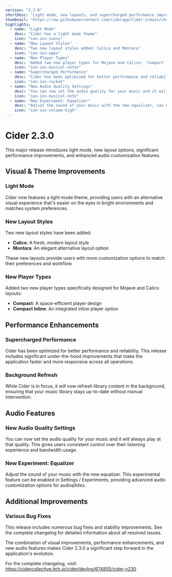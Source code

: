 ```yaml
---
version: "2.3.0"
shortDesc: "Light mode, new layouts, and supercharged performance improvements"
thumbnail: "https://raw.githubusercontent.com/ciderapp/Cider-2/main/changelogs/images/2.3.0.jpg"
highlights:
  - name: "Light Mode"
    desc: "Cider has a light mode theme"
    icon: "ion-ios-sunny"
  - name: "New Layout Styles"
    desc: "Two new layout styles added: Calico and Montara"
    icon: "ion-ios-apps"
  - name: "New Player Types"
    desc: "Added two new player types for Mojave and Calico: 'Compact' and 'Compact Inline'"
    icon: "ion-ios-musical-notes"
  - name: "Supercharged Performance"
    desc: "Cider has been optimized for better performance and reliability"
    icon: "ion-ios-rocket"
  - name: "New Audio Quality Settings"
    desc: "You can now set the audio quality for your music and it will always play at that quality"
    icon: "ion-ios-musical-note"
  - name: "New Experiment: Equalizer"
    desc: "Adjust the sound of your music with the new equalizer, can be enabled in Settings / Experiments"
    icon: "ion-ios-volume-high"
---
```


# Cider 2.3.0

This major release introduces light mode, new layout options, significant performance improvements, and enhanced audio customization features.

## Visual & Theme Improvements

### Light Mode
Cider now features a light mode theme, providing users with an alternative visual experience that's easier on the eyes in bright environments and matches system preferences.

### New Layout Styles
Two new layout styles have been added:
- **Calico**: A fresh, modern layout style
- **Montara**: An elegant alternative layout option

These new layouts provide users with more customization options to match their preferences and workflow.

### New Player Types
Added two new player types specifically designed for Mojave and Calico layouts:
- **Compact**: A space-efficient player design
- **Compact Inline**: An integrated inline player option

## Performance Enhancements

### Supercharged Performance
Cider has been optimized for better performance and reliability. This release includes significant under-the-hood improvements that make the application faster and more responsive across all operations.

### Background Refresh
While Cider is in focus, it will now refresh library content in the background, ensuring that your music library stays up-to-date without manual intervention.

## Audio Features

### New Audio Quality Settings
You can now set the audio quality for your music and it will always play at that quality. This gives users consistent control over their listening experience and bandwidth usage.

### New Experiment: Equalizer
Adjust the sound of your music with the new equalizer. This experimental feature can be enabled in Settings / Experiments, providing advanced audio customization options for audiophiles.

## Additional Improvements

### Various Bug Fixes
This release includes numerous bug fixes and stability improvements. See the complete changelog for detailed information about all resolved issues.

The combination of visual improvements, performance enhancements, and new audio features makes Cider 2.3.0 a significant step forward in the application's evolution.

For the complete changelog, visit: https://cidercollective.itch.io/cider/devlog/674855/cider-v230 